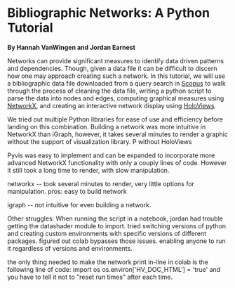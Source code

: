 # Bibliographic Networks: A Python Tutorial
**By Hannah VanWingen and Jordan Earnest**

Networks can provide significant measures to identify data driven patterns and dependencies. Though, given a data file it can be difficult to discern how one may approach creating such a network. In this tutorial, we will use a bibliographic data file downloaded from a query search in [Scopus](https://https://www.scopus.com/search/form.uri) to walk through the process of cleaning the data file, writing a python script to parse the data into nodes and edges, computing graphical measures using [NetworkX](https://https://networkx.github.io/documentation/stable/index.html), and creating an interactive network display using [HoloViews](https://http://holoviews.org). 

We tried out multiple Python libraries for ease of use and efficiency before landing on this combination. Building a network was more intuitive in NetworkX than iGraph, however, it takes several minutes to render a graphic without the support of visualization library. P without HoloViews


Pyvis was easy to implement and can be expanded to incorporate more advanced NetworkX functionality with only a couply lines of code. However it still took a long time to render, with slow manipulation. 

networkx -- took several minutes to render, very little options for manipulation. pros: easy to build network

igraph -- not intuitive for even building a network. 

Other struggles:
When running the script in a notebook, jordan had trouble getting the datashader module to import. tried switching versions of python and creating custom environments with specific versions of different packages. figured out colab bypasses those issues. enabling anyone to run it regardless of versions and environments. 

the only thing needed to make the network print in-line in colab is the following line of code:
import os
os.environ['HV_DOC_HTML'] = 'true'
and you have to tell it not to "reset run times" after each time. 
